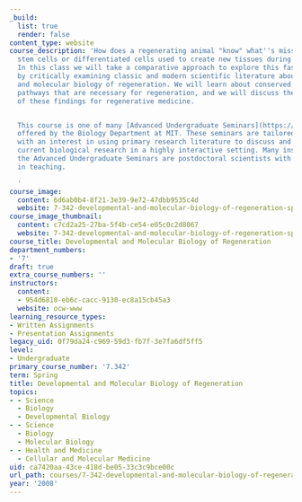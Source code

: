 ```yaml
---
_build:
  list: true
  render: false
content_type: website
course_description: 'How does a regenerating animal "know" what''s missing? How are
  stem cells or differentiated cells used to create new tissues during regeneration?
  In this class we will take a comparative approach to explore this fascinating problem
  by critically examining classic and modern scientific literature about the developmental
  and molecular biology of regeneration. We will learn about conserved developmental
  pathways that are necessary for regeneration, and we will discuss the relevance
  of these findings for regenerative medicine.


  This course is one of many [Advanced Undergraduate Seminars](https://biology.mit.edu/undergraduate/course_listings/advanced_undergraduate_seminars)
  offered by the Biology Department at MIT. These seminars are tailored for students
  with an interest in using primary research literature to discuss and learn about
  current biological research in a highly interactive setting. Many instructors of
  the Advanced Undergraduate Seminars are postdoctoral scientists with a strong interest
  in teaching.

  '
course_image:
  content: 6d6ab0b4-8f21-3e39-9e72-47dbb9535c4d
  website: 7-342-developmental-and-molecular-biology-of-regeneration-spring-2008
course_image_thumbnail:
  content: c7cd2a25-27ba-5f4b-ce54-e05c0c2d8067
  website: 7-342-developmental-and-molecular-biology-of-regeneration-spring-2008
course_title: Developmental and Molecular Biology of Regeneration
department_numbers:
- '7'
draft: true
extra_course_numbers: ''
instructors:
  content:
  - 954d6810-eb6c-cacc-9130-ec8a15cb45a3
  website: ocw-www
learning_resource_types:
- Written Assignments
- Presentation Assignments
legacy_uid: 0f79da24-c969-59d3-fb7f-3e7fa6df5ff5
level:
- Undergraduate
primary_course_number: '7.342'
term: Spring
title: Developmental and Molecular Biology of Regeneration
topics:
- - Science
  - Biology
  - Developmental Biology
- - Science
  - Biology
  - Molecular Biology
- - Health and Medicine
  - Cellular and Molecular Medicine
uid: ca7420aa-43ce-418d-be05-33c3c9bce00c
url_path: courses/7-342-developmental-and-molecular-biology-of-regeneration-spring-2008
year: '2008'
---
```

